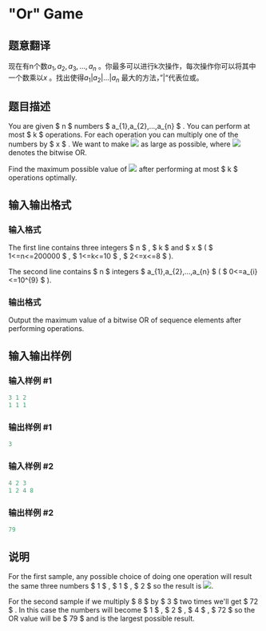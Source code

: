 # &quot;Or&quot; Game

## 题意翻译

现在有n个数$a_1,a_2,a_3,...,a_n$ 。你最多可以进行k次操作，每次操作你可以将其中一个数乘以$x$ 。找出使得$a_1|a_2|...|a_n$ 最大的方法，”|“代表位或。

## 题目描述

You are given $ n $ numbers $ a_{1},a_{2},...,a_{n} $ . You can perform at most $ k $ operations. For each operation you can multiply one of the numbers by $ x $ . We want to make ![](https://cdn.luogu.com.cn/upload/vjudge_pic/CF578B/4957ea745191dedda7c88dd7a9c0749def3ef4fd.png) as large as possible, where ![](https://cdn.luogu.com.cn/upload/vjudge_pic/CF578B/228ea8924d84782194ed9458038dbd5525d21a6e.png) denotes the bitwise OR.

Find the maximum possible value of ![](https://cdn.luogu.com.cn/upload/vjudge_pic/CF578B/4957ea745191dedda7c88dd7a9c0749def3ef4fd.png) after performing at most $ k $ operations optimally.

## 输入输出格式

### 输入格式

The first line contains three integers $ n $ , $ k $ and $ x $ ( $ 1<=n<=200000 $ , $ 1<=k<=10 $ , $ 2<=x<=8 $ ).

The second line contains $ n $ integers $ a_{1},a_{2},...,a_{n} $ ( $ 0<=a_{i}<=10^{9} $ ).

### 输出格式

Output the maximum value of a bitwise OR of sequence elements after performing operations.

## 输入输出样例

### 输入样例 #1

```cpp
3 1 2
1 1 1

```
### 输出样例 #1

```cpp
3

```
### 输入样例 #2

```cpp
4 2 3
1 2 4 8

```
### 输出样例 #2

```cpp
79

```
## 说明

For the first sample, any possible choice of doing one operation will result the same three numbers $ 1 $ , $ 1 $ , $ 2 $ so the result is ![](https://cdn.luogu.com.cn/upload/vjudge_pic/CF578B/aa4bd67912899e33d42fc5cdc56c32c5fb40c4e1.png).

For the second sample if we multiply $ 8 $ by $ 3 $ two times we'll get $ 72 $ . In this case the numbers will become $ 1 $ , $ 2 $ , $ 4 $ , $ 72 $ so the OR value will be $ 79 $ and is the largest possible result.

